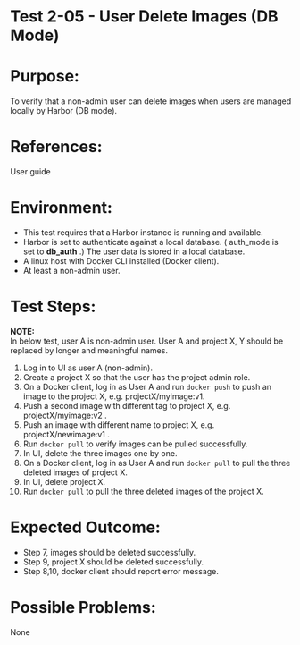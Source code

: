 Test 2-05 - User Delete Images (DB Mode)
=======

# Purpose:

To verify that a non-admin user can delete images when users are managed locally by Harbor (DB mode).

# References:
User guide

# Environment:
* This test requires that a Harbor instance is running and available.
* Harbor is set to authenticate against a local database. ( auth_mode is set to **db_auth** .) The user data is stored in a local database.
* A linux host with Docker CLI installed (Docker client).
* At least a non-admin user. 

# Test Steps:

**NOTE:**  
In below test, user A is non-admin user. User A and project X, Y should be replaced by longer and meaningful names.

1. Log in to UI as user A (non-admin).
2. Create a project X so that the user has the project admin role.
3. On a Docker client, log in as User A and run `docker push` to push an image to the project X, e.g. projectX/myimage:v1.
4. Push a second image with different tag to project X, e.g. projectX/myimage:v2 .
5. Push an image with different name to project X, e.g. projectX/newimage:v1 .
6. Run `docker pull` to verify images can be pulled successfully.
7. In UI, delete the three images one by one.
8. On a Docker client, log in as User A and run `docker pull` to pull the three deleted images of project X.
9. In UI, delete project X. 
10. Run `docker pull` to pull the three deleted images of the project X.

# Expected Outcome:
* Step 7, images should be deleted successfully.
* Step 9, project X should be deleted successfully.
* Step 8,10, docker client should report error message.

# Possible Problems:
None